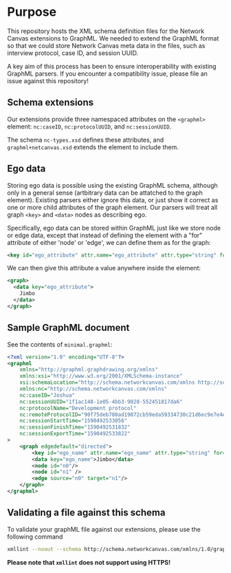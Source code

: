 # Purpose

This repository hosts the XML schema definition files for the Network Canvas extensions to GraphML. We needed to extend the GraphML format so that we could store Network Canvas meta data in the files, such as interview protocol, case ID, and session UUID.

A key aim of this process has been to ensure interoperability with existing GraphML parsers. If you encounter a compatibility issue, please file an issue against this repository!

## Schema extensions

Our extensions provide three namespaced attributes on the `<graphml>` element: `nc:caseID`, `nc:protocolUUID`, and `nc:sessionUUID`.

The schema `nc-types.xsd` defines these attributes, and `graphml+netcanvas.xsd` extends the element to include them.

## Ego data

Storing ego data is possible using the existing GraphML schema, although only in a general sense (artbitrary data can be attatched to the graph element). Existing parsers either ignore this data, or just show it correct as one or more child attributes of the graph element. Our parsers will treat all graph `<key>` and `<data>` nodes as describing ego.

Specifically, ego data can be stored within GraphML just like we store node or edge data, except that instead of defining the element with a "for" attribute of either 'node' or 'edge', we can define them as for the graph:

``` XML
<key id="ego_attribute" attr.name="ego_attribute" attr.type="string" for="graph" />
```

We can then give this attribute a value anywhere inside the <graph> element:

``` XML
<graph>
  <data key="ego_attribute">
    Jimbo
  </data>
</graph>
```

## Sample GraphML document

See the contents of `minimal.graphml`:

``` XML
<?xml version="1.0" encoding="UTF-8"?>
<graphml 
    xmlns="http://graphml.graphdrawing.org/xmlns"
    xmlns:xsi="http://www.w3.org/2001/XMLSchema-instance"
    xsi:schemaLocation="http://schema.networkcanvas.com/xmlns http://schema.networkcanvas.com/xmlns/1.0/graphml+netcanvas.xsd"
    xmlns:nc="http://schema.networkcanvas.com/xmlns"
    nc:caseID="Joshua"
    nc:sessionUUID="1f1ac148-1e05-4bb3-9028-552451817da6"
    nc:protocolName="Development protocol"
    nc:remoteProtocolID="90f75deb780ad19072cb59eda59334730c21d6ec9e7e4edb4221aaf580cfe4ba"
    nc:sessionStartTime="1590492533056"
    nc:sessionFinishTime="1590492531832"
    nc:sessionExportTime="1590492533822"
>
    <graph edgedefault="directed">
        <key id="ego_name" attr.name="ego_name" attr.type="string" for="graph" />
        <data key="ego_name">Jimbo</data>
        <node id="n0"/>
        <node id="n1" />
        <edge source="n0" target="n1"/>
    </graph>
</graphml>
```

## Validating a file against this schema

To validate your graphML file against our extensions, please use the following command

``` bash
xmllint --noout --schema http://schema.networkcanvas.com/xmlns/1.0/graphml+netcanvas.xsd --load-trace  file.graphml
```

**Please note that `xmllint` does not support using HTTPS!**
